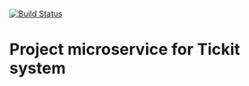 [![Build Status](https://travis-ci.org/tickit-microservices/tickit_user.svg?branch=master)](https://travis-ci.org/tickit-microservices/tickit_user)

# Project microservice for Tickit system
